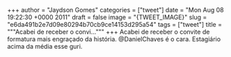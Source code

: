 
+++
author = "Jaydson Gomes"
categories = ["tweet"]
date = "Mon Aug 08 19:22:30 +0000 2011"
draft = false
image = "{TWEET_IMAGE}"
slug = "e6da491b2e7d09e80294b70cb9ce14153d295a54"
tags = ["tweet"]
title = """Acabei de receber o convi..."""
+++
Acabei de receber o convite de formatura mais engraçado da história.  @DanielChaves é o cara. Estagiário acima da média esse guri.
